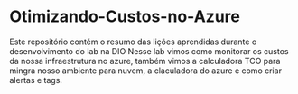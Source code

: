 # Otimizando-Custos-no-Azure
Este repositório contém o resumo das lições aprendidas durante o desenvolvimento do lab na DIO
Nesse lab vimos como monitorar os custos da nossa infraestrutura no azure, também vimos a calculadora TCO para mingra nosso ambiente para nuvem, a claculadora do azure e como criar alertas e tags.

